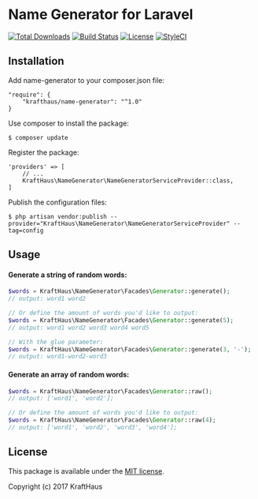 # Name Generator for Laravel

[![Total Downloads](https://poser.pugx.org/krafthaus/name-generator/downloads.png)](https://packagist.org/packages/krafthaus/name-generator)
[![Build Status](https://img.shields.io/travis/krafthaus/name-generator/master.svg?style=flat-square)](https://travis-ci.org/krafthaus/name-generator)
[![License](https://poser.pugx.org/krafthaus/name-generator/license.png)](https://packagist.org/packages/krafthaus/name-generator)
[![StyleCI](https://styleci.io/repos/84430527/shield)](https://styleci.io/repos/84430527)

## Installation

Add name-generator to your composer.json file:

```
"require": {
    "krafthaus/name-generator": "^1.0"
}
```

Use composer to install the package:

```
$ composer update
```

Register the package:

```
'providers' => [
    // ...
    KraftHaus\NameGenerator\NameGeneratorServiceProvider::class,
]
```

Publish the configuration files:

```
$ php artisan vendor:publish --provider="KraftHaus\NameGenerator\NameGeneratorServiceProvider" --tag=config
```

## Usage

#### Generate a string of random words:

```php
$words = KraftHaus\NameGenerator\Facades\Generator::generate();
// output: word1 word2

// Or define the amount of words you'd like to output:
$words = KraftHaus\NameGenerator\Facades\Generator::generate(5);
// output: word1 word2 word3 word4 word5

// With the glue parameter:
$words = KraftHaus\NameGenerator\Facades\Generator::generate(3, '-');
// output: word1-word2-word3
```

#### Generate an array of random words:

```php
$words = KraftHaus\NameGenerator\Facades\Generator::raw();
// output: ['word1', 'word2'];

// Or define the amount of words you'd like to output:
$words = KraftHaus\NameGenerator\Facades\Generator::raw(4);
// output: ['word1', 'word2', 'word3', 'word4'];
```

## License

This package is available under the [MIT license](https://github.com/krafthaus/name-generator/blob/master/LICENSE).

Copyright (c) 2017 KraftHaus
